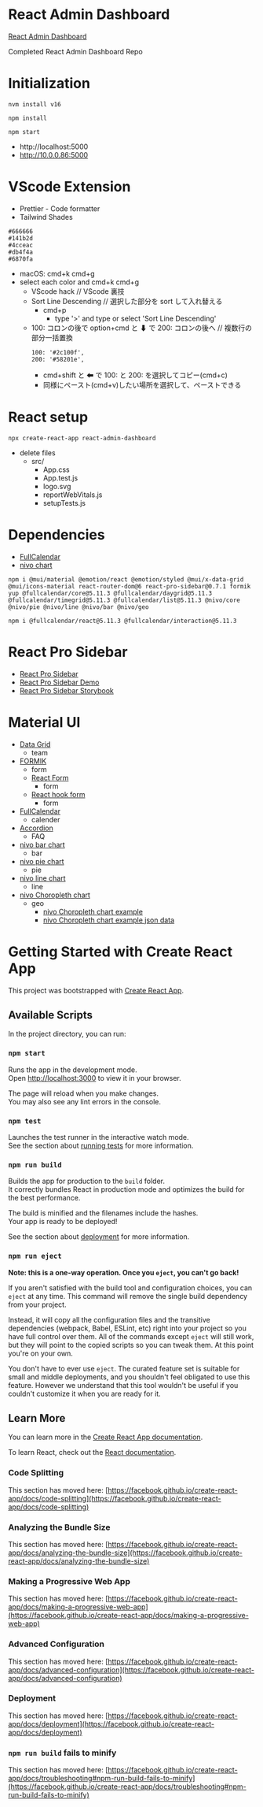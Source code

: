 # React Admin Dashboard

[React Admin Dashboard](https://mikiyoshi.github.io/react-admin-dashboard/build/)

Completed React Admin Dashboard Repo

# Initialization

```
nvm install v16
```

```
npm install
```

```
npm start
```

- http://localhost:5000
- http://10.0.0.86:5000

# VScode Extension
- Prettier - Code formatter
- Tailwind Shades
```
#666666
#141b2d
#4cceac
#db4f4a
#6870fa
```
  - macOS: cmd+k cmd+g
  - select each color and cmd+k cmd+g
    - VScode hack // VScode 裏技
    - Sort Line Descending // 選択した部分を sort して入れ替える
      - cmd+p
        - type '>' and type or select 'Sort Line Descending'
    - 100: コロンの後で option+cmd と ⬇ で 200: コロンの後へ // 複数行の部分一括置換
      ```
      100: '#2c100f',
      200: '#58201e',
      ```
      - cmd+shift と ⬅ で 100: と 200: を選択してコピー(cmd+c)
      - 同様にペースト(cmd+v)したい場所を選択して、ペーストできる

# React setup
```
npx create-react-app react-admin-dashboard
```

- delete files
  - src/
    - App.css
    - App.test.js
    - logo.svg
    - reportWebVitals.js
    - setupTests.js

# Dependencies

- [FullCalendar](https://fullcalendar.io/docs/initialize-es6)
- [nivo chart](https://nivo.rocks/pie/)
```
npm i @mui/material @emotion/react @emotion/styled @mui/x-data-grid @mui/icons-material react-router-dom@6 react-pro-sidebar@0.7.1 formik yup @fullcalendar/core@5.11.3 @fullcalendar/daygrid@5.11.3 @fullcalendar/timegrid@5.11.3 @fullcalendar/list@5.11.3 @nivo/core @nivo/pie @nivo/line @nivo/bar @nivo/geo
```

```
npm i @fullcalendar/react@5.11.3 @fullcalendar/interaction@5.11.3
```


# React Pro Sidebar
- [React Pro Sidebar](https://github.com/azouaoui-med/react-pro-sidebar)
- [React Pro Sidebar Demo](https://azouaoui-med.github.io/react-pro-sidebar/iframe.html?id=playground--playground&args=&viewMode=story)
- [React Pro Sidebar Storybook](https://azouaoui-med.github.io/react-pro-sidebar/?path=/docs/sidebar--basic)


# Material UI
- [Data Grid](https://mui.com/x/react-data-grid/)
  - team
- [FORMIK](https://formik.org/docs/examples/with-material-ui)
  - form
  - [React Form](https://blog.logrocket.com/using-material-ui-with-react-hook-form/)
    - form
  - [React hook form](https://react-hook-form.com/get-started)
    - form
- [FullCalendar](https://fullcalendar.io/docs/initialize-es6)
  - calender
- [Accordion](https://mui.com/material-ui/react-accordion/#basic-accordion)
  - FAQ
- [nivo bar chart](https://nivo.rocks/bar/)
  - bar
- [nivo pie chart](https://nivo.rocks/pie/)
  - pie
- [nivo line chart](https://nivo.rocks/line/)
  - line
- [nivo Choropleth chart](https://nivo.rocks/choropleth/)
  - geo
    - [nivo Choropleth chart example](https://github.com/plouc/nivo/blob/master/website/src/data/components/geo/world_countries.json)
    - [nivo Choropleth chart example json data](https://raw.githubusercontent.com/plouc/nivo/master/website/src/data/components/geo/world_countries.json)


































<!-- ///////////////////////////////////////////////////////////////////////////////////////////////// -->

# Getting Started with Create React App

This project was bootstrapped with [Create React App](https://github.com/facebook/create-react-app).

## Available Scripts

In the project directory, you can run:

### `npm start`

Runs the app in the development mode.\
Open [http://localhost:3000](http://localhost:3000) to view it in your browser.

The page will reload when you make changes.\
You may also see any lint errors in the console.

### `npm test`

Launches the test runner in the interactive watch mode.\
See the section about [running tests](https://facebook.github.io/create-react-app/docs/running-tests) for more information.

### `npm run build`

Builds the app for production to the `build` folder.\
It correctly bundles React in production mode and optimizes the build for the best performance.

The build is minified and the filenames include the hashes.\
Your app is ready to be deployed!

See the section about [deployment](https://facebook.github.io/create-react-app/docs/deployment) for more information.

### `npm run eject`

**Note: this is a one-way operation. Once you `eject`, you can't go back!**

If you aren't satisfied with the build tool and configuration choices, you can `eject` at any time. This command will remove the single build dependency from your project.

Instead, it will copy all the configuration files and the transitive dependencies (webpack, Babel, ESLint, etc) right into your project so you have full control over them. All of the commands except `eject` will still work, but they will point to the copied scripts so you can tweak them. At this point you're on your own.

You don't have to ever use `eject`. The curated feature set is suitable for small and middle deployments, and you shouldn't feel obligated to use this feature. However we understand that this tool wouldn't be useful if you couldn't customize it when you are ready for it.

## Learn More

You can learn more in the [Create React App documentation](https://facebook.github.io/create-react-app/docs/getting-started).

To learn React, check out the [React documentation](https://reactjs.org/).

### Code Splitting

This section has moved here: [https://facebook.github.io/create-react-app/docs/code-splitting](https://facebook.github.io/create-react-app/docs/code-splitting)

### Analyzing the Bundle Size

This section has moved here: [https://facebook.github.io/create-react-app/docs/analyzing-the-bundle-size](https://facebook.github.io/create-react-app/docs/analyzing-the-bundle-size)

### Making a Progressive Web App

This section has moved here: [https://facebook.github.io/create-react-app/docs/making-a-progressive-web-app](https://facebook.github.io/create-react-app/docs/making-a-progressive-web-app)

### Advanced Configuration

This section has moved here: [https://facebook.github.io/create-react-app/docs/advanced-configuration](https://facebook.github.io/create-react-app/docs/advanced-configuration)

### Deployment

This section has moved here: [https://facebook.github.io/create-react-app/docs/deployment](https://facebook.github.io/create-react-app/docs/deployment)

### `npm run build` fails to minify

This section has moved here: [https://facebook.github.io/create-react-app/docs/troubleshooting#npm-run-build-fails-to-minify](https://facebook.github.io/create-react-app/docs/troubleshooting#npm-run-build-fails-to-minify)

